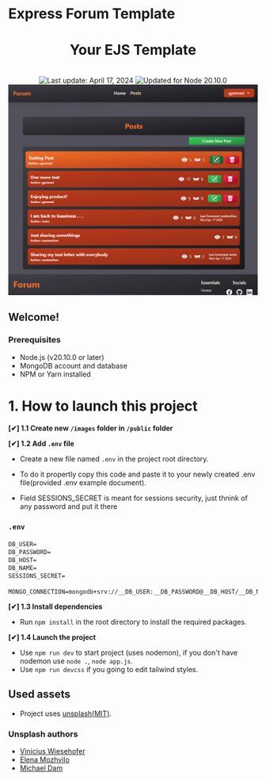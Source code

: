# Express Forum Template

<h1 align="center">
    Your EJS Template
</h1>
<br/>
<div align="center">
  <!-- <img src="https://img.shields.io/badge/⚙%20Routers%20count-%2048%20Best%20Practices-blue.svg" alt="48 items"/>  -->
  <img id="last-update-badge" src="https://img.shields.io/badge/%F0%9F%93%85%20Last%20update%20-%20February%2005%2C%202024-green.svg" alt="Last update: April 17, 2024" /> 
  <img src="https://img.shields.io/badge/ %E2%9C%94%20Updated%20For%20Version%20-%20Node%2020.10.0-brightgreen.svg" alt="Updated for Node 20.10.0"/>
</div>

<div align="center">
  <img src="./preview/images/img5.png" alt="Forum page"/>
</div>

## Welcome!

### Prerequisites

-   Node.js (v20.10.0 or later)
-   MongoDB account and database
-   NPM or Yarn installed

# 1. How to launch this project

**[✔] 1.1 Create new `/images` folder in `/public` folder**

**[✔] 1.2 Add `.env` file**

-   Create a new file named `.env` in the project root directory.

-   To do it propertly copy this code and paste it to your newly created .env file(provided .env example document).

-   Field SESSIONS_SECRET is meant for sessions security, just thnink of any password and put it there

### `.env`

```
DB_USER=
DB_PASSWORD=
DB_HOST=
DB_NAME=
SESSIONS_SECRET=

MONGO_CONNECTION=mongodb+srv://__DB_USER:__DB_PASSWORD@__DB_HOST/__DB_NAME
```

**[✔] 1.3 Install dependencies**

-   Run `npm install` in the root directory to install the required packages.

**[✔] 1.4 Launch the project**

-   Use `npm run dev` to start project (uses nodemon), if you don't have nodemon use `node .`, `node app.js`.
-   Use `npm run devcss` if you going to edit tailwind styles.

## Used assets

-   Project uses [unsplash(MIT)](https://unsplash.com/license).

### Unsplash authors

-   [Vinicius Wiesehofer](https://unsplash.com/@wiesehofer)
-   [Elena Mozhvilo](https://unsplash.com/@miracleday)
-   [Michael Dam](https://unsplash.com/@michaeldam)
